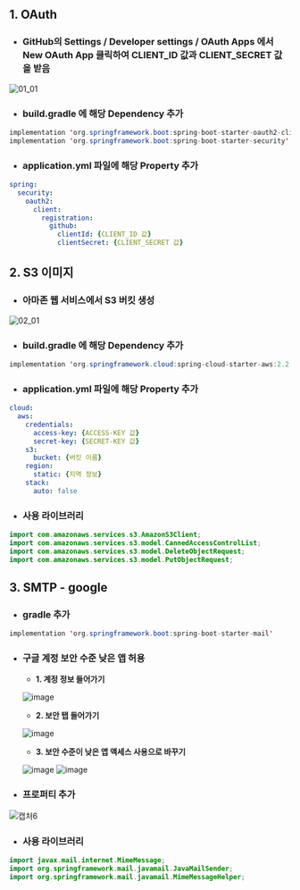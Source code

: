 ## 1. OAuth

- ### GitHub의 Settings / Developer settings / OAuth Apps 에서 New OAuth App 클릭하여 CLIENT_ID 값과 CLIENT_SECRET 값을 받음

![01_01](/uploads/e5a187d655645410af396cccea45002a/01_01.png)

- ### build.gradle 에 해당 Dependency 추가

``` java
implementation 'org.springframework.boot:spring-boot-starter-oauth2-client'
implementation 'org.springframework.boot:spring-boot-starter-security'
```

- ### application.yml 파일에 해당 Property 추가

``` yml
spring:
  security:
    oauth2:
      client:
        registration:
          github:
            clientId: {CLIENT_ID 값}
            clientSecret: {CLIENT_SECRET 값}
```

## 2. S3 이미지

- ### 아마존 웹 서비스에서 S3 버킷 생성

![02_01](/uploads/fd0662cb47ac68acec6e8d6bce54f68f/02_01.png)

- ### build.gradle 에 해당 Dependency 추가

``` java
implementation 'org.springframework.cloud:spring-cloud-starter-aws:2.2.6.RELEASE'
```

- ### application.yml 파일에 해당 Property 추가

``` yml
cloud:
  aws:
    credentials:
      access-key: {ACCESS-KEY 값}
      secret-key: {SECRET-KEY 값}
    s3:
      bucket: {버킷 이름}
    region:
      static: {지역 정보}
    stack:
      auto: false
```

- ### 사용 라이브러리

``` java
import com.amazonaws.services.s3.AmazonS3Client;
import com.amazonaws.services.s3.model.CannedAccessControlList;
import com.amazonaws.services.s3.model.DeleteObjectRequest;
import com.amazonaws.services.s3.model.PutObjectRequest;
```

## 3. SMTP - google

- ### gradle 추가
``` java
implementation 'org.springframework.boot:spring-boot-starter-mail'
```

- ### 구글 계정 보안 수준 낮은 앱 허용
    - **1. 계정 정보 들어가기**

    ![image](/uploads/fc3cd132386d3269a2ebb6d596a127d3/image.png)
    
    - **2. 보안 탭 들어가기**

    ![image](/uploads/2ea11231f8fab31c81b3ea142b5c8de0/image.png)

    - **3. 보안 수준이 낮은 앱 액세스 사용으로 바꾸기**

    ![image](/uploads/2636f586a2e7e36f9b594e95d7d4bfea/image.png)
    ![image](/uploads/2f2c61eb5ab1c230d449c81889a706b9/image.png)

- ### 프로퍼티 추가

![캡처6](/uploads/2843eb1632a0dbdfb3121925d158f3cc/캡처6.PNG)

- ### 사용 라이브러리
``` java
import javax.mail.internet.MimeMessage;
import org.springframework.mail.javamail.JavaMailSender;
import org.springframework.mail.javamail.MimeMessageHelper;
```
